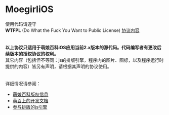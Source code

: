 MoegirliOS
==========

使用代码请遵守<br/>
**WTFPL** (Do What the Fuck You Want to Public License) [协议内容](http://www.wtfpl.net/txt/copying/)<br/>
<br/>
<br/>
**以上协议只适用于萌娘百科iOS应用当前2.x版本的源代码。代码编写者有更改后续版本的授权协议的权利。**<br/>
其它内容（包括但不等同：js的排版引擎，程序内的图片、图标，以及程序运行时提供的内容）皆另有声明，请根据其声明的协议使用。<br/>
<br/>
<br/>
详细情况请参阅：<br />
* [萌娘百科版权信息](http://zh.moegirl.org/%E8%90%8C%E5%A8%98%E7%99%BE%E7%A7%91:%E7%89%88%E6%9D%83%E4%BF%A1%E6%81%AF)<br />
* [萌百上的开发文档](http://zh.moegirl.org/User:Maverick/%E8%90%8C%E5%A8%98%E7%99%BE%E7%A7%91iOS-app%E5%BC%80%E5%8F%91%E6%96%87%E6%A1%A3)<br />
* [参与排版的js引擎](https://github.com/Illvili/moegirl-navbox-flatten)



<br /><br /><br /><br />



